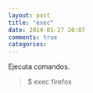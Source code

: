 ```yaml
---
layout: post
title: "exec"
date: 2014-01-27 20:07
comments: true
categories: 
---
```

Ejecuta comandos.

>$ exec firefox 

